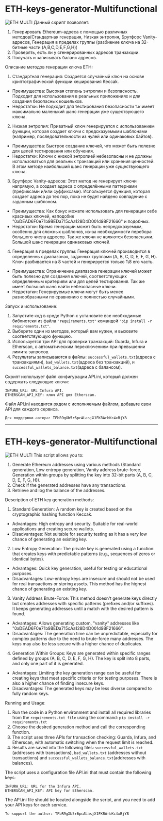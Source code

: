 # ETH-keys-generator-Multifunctional
![ETH MULTI](https://github.com/user-attachments/assets/1877fb0f-f740-4b0c-a3d9-fcd557d4695b)
Данный скрипт позволяет:
1. Генерировать Ethereum-адреса с помощью различных методов(Стандартная генерация, Низкая энтропия, Брутфорс Vanity-адресов, Генерация в пределах группы (разбиение ключа на 32-битные части (A,B,C,D,E,F,G,H))
2. Проверять, есть ли у сгенерированных адресов транзакции.
3. Получать и записывать баланс адресов.

Описание методов генерации ключа ETH:
1. Стандартная генерация:
Создается случайный ключ на основе криптографической функции хеширования Keccak.
- Преимущества:
Высокая степень энтропии и безопасность.
Подходит для использования в реальных приложениях и для создания безопасных кошельков.
- Недостатки:
Не подходит для тестирования безопасности т.к имеет максимально маленький шанс генерации уже существующего ключа.

2. Низкая энтропия:
Приватный ключ генерируется с использованием функции, которая создает ключи с предсказуемыми шаблонами (например, последовательности из нулей или одинаковых байтов).
- Преимущества:
Быстрое создание ключей, что может быть полезно для целей тестирования или обучения.
- Недостатки:
Ключи с низкой энтропией небезопасны и не должны использоваться для реальных транзакций или хранения ценностей. В этом методе наибольший шанс генерации уже существующего ключа.

3. Брутфорс Vanity-адресов:
Этот метод не генерирует ключи напрямую, а создает адреса с определёнными паттернами (префиксами и/или суффиксами). Используется функция, которая создает адреса до тех пор, пока не будет найдено совпадение с заданным шаблоном. 
- Преимущества:
Как бонус можете использовать для генерации себе красивых ключей, наподобие "0xDEAD6F0e71b9BEDa715cAa128D4D001d98F21666" и подобных.
- Недостатки:
Время генерации может быть непредсказуемым, особенно для сложных шаблонов, из-за необходимости перебора большого числа адресов. Так же ключи не являются безопасными. Большой шанс генерации одинаковых ключей. 

4. Генерация в пределах группы:
Генерация ключей производится в определенных диапазонах, заданных группами (A, B, C, D, E, F, G, H). Ключ разбивается на 8 частей и генерируется только 1\8 его часть.
- Преимущества:
Ограничение диапазона генерации ключей может быть полезно для создания ключей, соответствующих определенным критериям или для целей тестирования. Так же имеет большой шанс найти небезопасные ключи.
- Недостатки:
Генерируемые ключи могут быть менее разнообразными по сравнению с полностью случайными.

Запуск и использование:
1. Запустите код в среде Python с установите все необходимые библиотеки из файла ```"requirements.txt"``` командой ```"pip install -r requirements.txt"```.
2. Выберите один из методов, который вам нужен, и вызовите соответствующую функцию.
3. Используется три API для проверки транзакций: Guarda, Infura и Etherscan, с автоматическим переключением при превышении лимита запросов.
4. Результаты записываются в файлы: ```successful_wallets.txt```(адреса с транзакциями), ```bad_wallets.txt```(адреса без транзакций), и ```successful_wallets_balance.txt```(адреса с балансом).

Скрипт использует файл конфигурации API.ini, который должен содержать следующие ключи:
```
INFURA_URL: URL Infura API.
ETHERSCAN_API_KEY: ключ API для Etherscan.
```
Файл API.ini находится рядом с исполняемым файлом, добавьте свои API для каждого сервиса. 

    Для поддержки автора: TFbR9gXb5r6pcALasjX1FKBArbKc4xBjY8
-------------------------------------------------------------------------------------------
# ETH-keys-generator-Multifunctional
![ETH MULTI](https://github.com/user-attachments/assets/1877fb0f-f740-4b0c-a3d9-fcd557d4695b)
This script allows you to:
1. Generate Ethereum addresses using various methods (Standard generation, Low entropy generation, Vanity address brute-force, Generation within groups by splitting the key into 32-bit parts (A, B, C, D, E, F, G, H)).
2. Check if the generated addresses have any transactions.
3. Retrieve and log the balance of the addresses.

Description of ETH key generation methods:
1. Standard Generation:
A random key is created based on the cryptographic hashing function Keccak.
- Advantages:
High entropy and security.
Suitable for real-world applications and creating secure wallets.
- Disadvantages:
Not suitable for security testing as it has a very low chance of generating an existing key.

2. Low Entropy Generation:
The private key is generated using a function that creates keys with predictable patterns (e.g., sequences of zeros or identical bytes).
- Advantages:
Quick key generation, useful for testing or educational purposes.
- Disadvantages:
Low-entropy keys are insecure and should not be used for real transactions or storing assets. This method has the highest chance of generating an existing key.

3. Vanity Address Brute-Force:
This method doesn't generate keys directly but creates addresses with specific patterns (prefixes and/or suffixes). It keeps generating addresses until a match with the desired pattern is found.
- Advantages:
Allows generating custom, "vanity" addresses like "0xDEAD6F0e71b9BEDa715cAa128D4D001d98F21666".
- Disadvantages:
The generation time can be unpredictable, especially for complex patterns due to the need to brute-force many addresses. The keys may also be less secure with a higher chance of duplicates.

4. Generation Within Groups:
Keys are generated within specific ranges defined by groups (A, B, C, D, E, F, G, H). The key is split into 8 parts, and only one part of it is generated.
- Advantages:
Limiting the key generation range can be useful for creating keys that meet specific criteria or for testing purposes. There is also a higher chance of finding insecure keys.
- Disadvantages:
The generated keys may be less diverse compared to fully random keys.

Running and Usage:
1. Run the code in a Python environment and install all required libraries from the ```requirements.txt file``` using the command: ```pip install -r requirements.txt```
2. Choose the desired generation method and call the corresponding function.
3. The script uses three APIs for transaction checking: Guarda, Infura, and Etherscan, with automatic switching when the request limit is reached.
4. Results are saved into the following files: ```successful_wallets.txt``` (addresses with transactions),
```bad_wallets.txt``` (addresses without transactions) and
```successful_wallets_balance.txt```(addresses with balances).

The script uses a configuration file API.ini that must contain the following keys:
```
INFURA_URL: URL for the Infura API.
ETHERSCAN_API_KEY: API key for Etherscan.
```
The API.ini file should be located alongside the script, and you need to add your API keys for each service.

    To support the author: TFbR9gXb5r6pcALasjX1FKBArbKc4xBjY8

